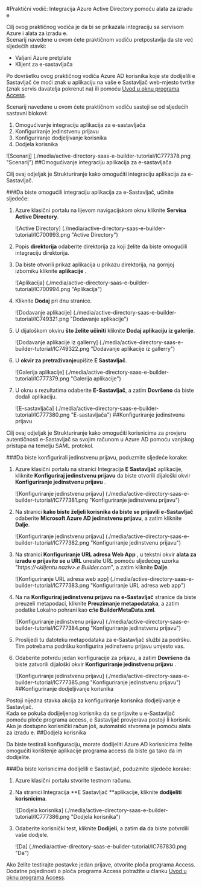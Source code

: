 <properties 
    pageTitle="Praktični vodič: Integracija Azure Active Directory pomoću alata za izradu e | Microsoft Azure" 
    description="Saznajte kako pomoću alata za izradu e s Azure Active Directory da biste omogućili jedinstvenu prijavu, automatiziranog dodjele resursa i više!" 
    services="active-directory" 
    authors="jeevansd"  
    documentationCenter="na" 
    manager="femila"/>
<tags 
    ms.service="active-directory" 
    ms.devlang="na" 
    ms.topic="article" 
    ms.tgt_pltfrm="na" 
    ms.workload="identity" 
    ms.date="09/29/2016" 
    ms.author="jeedes" />

#<a name="tutorial-azure-active-directory-integration-with-e-builder"></a>Praktični vodič: Integracija Azure Active Directory pomoću alata za izradu e
  
Cilj ovog praktičnog vodiča je da bi se prikazala integraciju sa servisom Azure i alata za izradu e.  
Scenarij navedene u ovom ćete praktičnom vodiču pretpostavlja da ste već sljedećih stavki:

-   Valjani Azure pretplate
-   Klijent za e-sastavljača
  
Po dovršetku ovog praktičnog vodiča Azure AD korisnika koje ste dodijelili e Sastavljač će moći znak u aplikaciju na vaše e Sastavljač web-mjesto tvrtke (znak servis davatelja pokrenut na) ili pomoću [Uvod u oknu programa Access](active-directory-saas-access-panel-introduction.md).
  
Scenarij navedene u ovom ćete praktičnom vodiču sastoji se od sljedećih sastavni blokovi:

1.  Omogućivanje integraciju aplikacija za e-sastavljača
2.  Konfiguriranje jedinstvenu prijavu
3.  Konfiguriranje dodjeljivanje korisnika
4.  Dodjela korisnika

![Scenarij] (./media/active-directory-saas-e-builder-tutorial/IC777378.png "Scenarij")
##<a name="enabling-the-application-integration-for-e-builder"></a>Omogućivanje integraciju aplikacija za e-sastavljača
  
Cilj ovaj odjeljak je Strukturiranje kako omogućiti integraciju aplikacija za e-Sastavljač.

###<a name="to-enable-the-application-integration-for-e-builder-perform-the-following-steps"></a>Da biste omogućili integraciju aplikacija za e-Sastavljač, učinite sljedeće:

1.  Azure klasični portalu na lijevom navigacijskom oknu kliknite **Servisa Active Directory**.

    ![Active Directory] (./media/active-directory-saas-e-builder-tutorial/IC700993.png "Active Directory")

2.  Popis **direktorija** odaberite direktorija za koji želite da biste omogućili integraciju direktorija.

3.  Da biste otvorili prikaz aplikacija u prikazu direktorija, na gornjoj izborniku kliknite **aplikacije** .

    ![Aplikacija] (./media/active-directory-saas-e-builder-tutorial/IC700994.png "Aplikacija")

4.  Kliknite **Dodaj** pri dnu stranice.

    ![Dodavanje aplikacije] (./media/active-directory-saas-e-builder-tutorial/IC749321.png "Dodavanje aplikacije")

5.  U dijaloškom okviru **što želite učiniti** kliknite **Dodaj aplikaciju iz galerije**.

    ![Dodavanje aplikacije iz gallerry] (./media/active-directory-saas-e-builder-tutorial/IC749322.png "Dodavanje aplikacije iz gallerry")

6.  U **okvir za pretraživanje**upišite **E Sastavljač**.

    ![Galerija aplikacije] (./media/active-directory-saas-e-builder-tutorial/IC777379.png "Galerija aplikacije")

7.  U oknu s rezultatima odaberite **E-Sastavljač**, a zatim **Dovršeno** da biste dodali aplikaciju.

    ![E-sastavljača] (./media/active-directory-saas-e-builder-tutorial/IC777380.png "E-sastavljača")
##<a name="configuring-single-sign-on"></a>Konfiguriranje jedinstvenu prijavu
  
Cilj ovaj odjeljak je Strukturiranje kako omogućiti korisnicima za provjeru autentičnosti e-Sastavljač sa svojim računom u Azure AD pomoću vanjskog pristupa na temelju SAML protokol.

###<a name="to-configure-single-sign-on-perform-the-following-steps"></a>Da biste konfigurirali jedinstvenu prijavu, poduzmite sljedeće korake:

1.  Azure klasični portalu na stranici Integracija **E Sastavljač** aplikacije, kliknite **Konfiguriraj jedinstvenu prijavu** da biste otvorili dijaloški okvir **Konfiguriranje jedinstvenu prijavu** .

    ![Konfiguriranje jedinstvenu prijavu] (./media/active-directory-saas-e-builder-tutorial/IC777381.png "Konfiguriranje jedinstvenu prijavu")

2.  Na stranici **kako biste željeli korisnika da biste se prijavili e-Sastavljač** odaberite **Microsoft Azure AD jedinstvenu prijavu**, a zatim kliknite **Dalje**.

    ![Konfiguriranje jedinstvenu prijavu] (./media/active-directory-saas-e-builder-tutorial/IC777382.png "Konfiguriranje jedinstvenu prijavu")

3.  Na stranici **Konfiguriranje URL adresa Web App** , u tekstni okvir **alata za izradu e prijavite se u URL** unesite URL pomoću sljedećeg uzorka "*https://\<klijentu naziv\>.e Builder.com*", a zatim kliknite **Dalje**.

    ![Konfiguriranje URL adresa web app] (./media/active-directory-saas-e-builder-tutorial/IC777383.png "Konfiguriranje URL adresa web app")

4.  Na na **Konfiguriraj jedinstvenu prijavu na e-Sastavljač** stranice da biste preuzeli metapodaci, kliknite **Preuzimanje metapodataka**, a zatim podatke Lokalno pohrani kao **c:\\e BuilderMetaData.xml**.

    ![Konfiguriranje jedinstvenu prijavu] (./media/active-directory-saas-e-builder-tutorial/IC777384.png "Konfiguriranje jedinstvenu prijavu")

5.  Proslijedi tu datoteku metapodataka za e-Sastavljač službi za podršku. Tim potrebama podršku konfigurira jedinstvenu prijavu umjesto vas.

6.  Odaberite potvrdu jedan konfiguracije za prijavu, a zatim **Dovršeno** da biste zatvorili dijaloški okvir **Konfiguriranje jedinstvenu prijavu** .

    ![Konfiguriranje jedinstvenu prijavu] (./media/active-directory-saas-e-builder-tutorial/IC777385.png "Konfiguriranje jedinstvenu prijavu")
##<a name="configuring-user-provisioning"></a>Konfiguriranje dodjeljivanje korisnika
  
Postoji nijedna stavka akcija za konfiguriranje korisnika dodjeljivanje e Sastavljač.  
Kada se pokuša dodijeljenog korisnika da se prijavite u e-Sastavljač pomoću ploče programa access, e Sastavljač provjerava postoji li korisnik.  
Ako je dostupno korisnički račun još, automatski stvorena je pomoću alata za izradu e.
##<a name="assigning-users"></a>Dodjela korisnika
  
Da biste testirali konfiguraciju, morate dodijeliti Azure AD korisnicima želite omogućiti korištenje aplikacije programa access da biste ga tako da im dodijelite.

###<a name="to-assign-users-to-e-builder-perform-the-following-steps"></a>Da biste korisnicima dodijelili e Sastavljač, poduzmite sljedeće korake:

1.  Azure klasični portalu stvorite testnom računu.

2.  Na stranici Integracija **E Sastavljač **aplikacije, kliknite **dodijeliti korisnicima**.

    ![Dodjela korisnika] (./media/active-directory-saas-e-builder-tutorial/IC777386.png "Dodjela korisnika")

3.  Odaberite korisnički test, kliknite **Dodijeli**, a zatim **da** da biste potvrdili vaše dodjele.

    ![Da] (./media/active-directory-saas-e-builder-tutorial/IC767830.png "Da")
  
Ako želite testirajte postavke jedan prijave, otvorite ploča programa Access. Dodatne pojedinosti o ploča programa Access potražite u članku [Uvod u oknu programa Access](active-directory-saas-access-panel-introduction.md).
